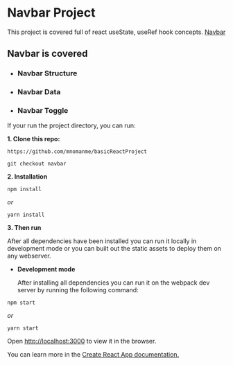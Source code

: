 # Navbar Project

This project is covered full of react useState, useRef hook concepts. [Navbar](https://basic-react-navbar.netlify.app/)

## Navbar is covered

- ### Navbar Structure

- ### Navbar Data

- ### Navbar Toggle

If your run the project directory, you can run:

**1. Clone this repo:**

```git
https://github.com/mnomanme/basicReactProject
```

```git
git checkout navbar
```

**2. Installation**

```npm
npm install
```

_or_

```yarn
yarn install
```

**3. Then run**

After all dependencies have been installed you can run it locally in development mode or you can built out the static assets to deploy them on any webserver.

- **Development mode**

  After installing all dependencies you can run it on the webpack dev server by running the following command:

```npm
npm start
```

_or_

```yarn
yarn start
```

Open <http://localhost:3000> to view it in the browser.

You can learn more in the [Create React App documentation.](https://create-react-app.dev/docs/getting-started/)
